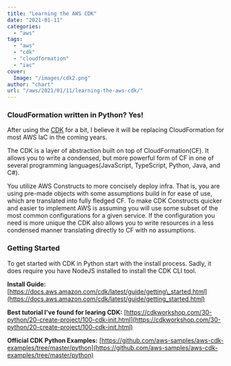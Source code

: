 ```yaml
---
title: "Learning the AWS CDK"
date: "2021-01-11"
categories: 
  - "aws"
tags: 
  - "aws"
  - "cdk"
  - "cloudformation"
  - "iac"
cover:
  Image: "/images/cdk2.png"
author: "chart"
url: "/aws/2021/01/11/learning-the-aws-cdk/"
---
```


### CloudFormation written in Python? Yes!

After using the [CDK](https://aws.amazon.com/cdk/) for a bit, I believe it will be replacing CloudFormation for most AWS IaC in the coming years.

The CDK is a layer of abstraction built on top of CloudFormation(CF). It allows you to write a condensed, but more powerful form of CF in one of several programming languages(JavaScript, TypeScript, Python, Java, and C#).

You utilize AWS Constructs to more concisely deploy infra. That is, you are using pre-made objects with some assumptions build in for ease of use, which are translated into fully fledged CF. To make CDK Constructs quicker and easier to implement AWS is assuming you will use some subset of the most common configurations for a given service. If the configuration you need is more unique the CDK also allows you to write resources in a less condensed manner translating directly to CF with no assumptions.

### Getting Started

To get started with CDK in Python start with the install process. Sadly, it does require you have NodeJS installed to install the CDK CLI tool.

**Install Guide:** [https://docs.aws.amazon.com/cdk/latest/guide/getting\_started.html](https://docs.aws.amazon.com/cdk/latest/guide/getting_started.html)

**Best tutorial I've found for learing CDK:** [https://cdkworkshop.com/30-python/20-create-project/100-cdk-init.html](https://cdkworkshop.com/30-python/20-create-project/100-cdk-init.html)

**Official CDK Python Examples:** [https://github.com/aws-samples/aws-cdk-examples/tree/master/python](https://github.com/aws-samples/aws-cdk-examples/tree/master/python)
